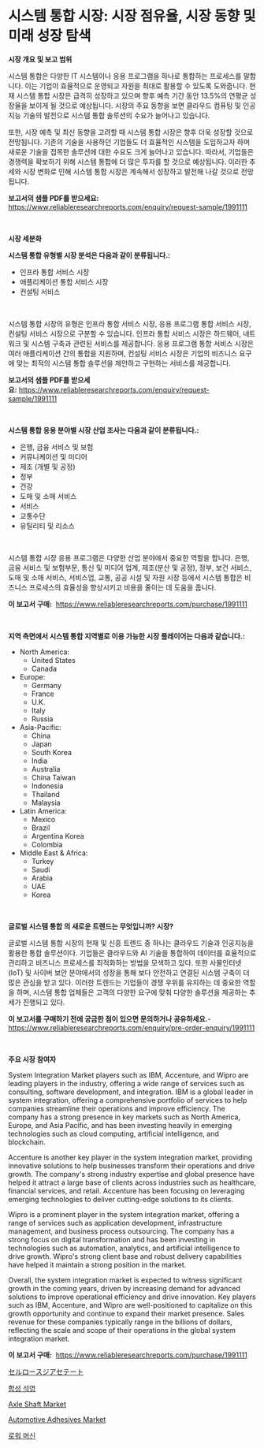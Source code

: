 <p><h1>시스템 통합 시장: 시장 점유율, 시장 동향 및 미래 성장 탐색</h1></p><p><strong>시장 개요 및 보고 범위</strong></p>
<p><p>시스템 통합은 다양한 IT 시스템이나 응용 프로그램을 하나로 통합하는 프로세스를 말합니다. 이는 기업이 효율적으로 운영되고 자원을 최대로 활용할 수 있도록 도와줍니다. 현재 시스템 통합 시장은 급격히 성장하고 있으며 향후 예측 기간 동안 13.5%의 연평균 성장율을 보이게 될 것으로 예상됩니다. 시장의 주요 동향을 보면 클라우드 컴퓨팅 및 인공지능 기술의 발전으로 시스템 통합 솔루션의 수요가 늘어나고 있습니다. </p><p>또한, 시장 예측 및 최신 동향을 고려할 때 시스템 통합 시장은 향후 더욱 성장할 것으로 전망됩니다. 기존의 기술을 사용하던 기업들도 더 효율적인 시스템을 도입하고자 하며 새로운 기술을 접목한 솔루션에 대한 수요도 크게 늘어나고 있습니다. 따라서, 기업들은 경쟁력을 확보하기 위해 시스템 통합에 더 많은 투자를 할 것으로 예상됩니다. 이러한 추세와 시장 변화로 인해 시스템 통합 시장은 계속해서 성장하고 발전해 나갈 것으로 전망됩니다.</p></p>
<p><strong>보고서의 샘플 PDF를 받으세요:</strong> <a href="https://www.reliableresearchreports.com/enquiry/request-sample/1991111">https://www.reliableresearchreports.com/enquiry/request-sample/1991111</a></p>
<p>&nbsp;</p>
<p><strong>시장 세분화</strong></p>
<p><strong>시스템 통합 유형별 시장 분석은 다음과 같이 분류됩니다.:</strong></p>
<p><ul><li>인프라 통합 서비스 시장</li><li>애플리케이션 통합 서비스 시장</li><li>컨설팅 서비스</li></ul></p>
<p>&nbsp;</p>
<p><p>시스템 통합 시장의 유형은 인프라 통합 서비스 시장, 응용 프로그램 통합 서비스 시장, 컨설팅 서비스 시장으로 구분할 수 있습니다. 인프라 통합 서비스 시장은 하드웨어, 네트워크 및 시스템 구축과 관련된 서비스를 제공합니다. 응용 프로그램 통합 서비스 시장은 여러 애플리케이션 간의 통합을 지원하며, 컨설팅 서비스 시장은 기업의 비즈니스 요구에 맞는 최적의 시스템 통합 솔루션을 제안하고 구현하는 서비스를 제공합니다.</p></p>
<p><strong>보고서의 샘플 PDF를 받으세요:</strong>&nbsp;<a href="https://www.reliableresearchreports.com/enquiry/request-sample/1991111">https://www.reliableresearchreports.com/enquiry/request-sample/1991111</a></p>
<p>&nbsp;</p>
<p><strong> 시스템 통합 응용 분야별 시장 산업 조사는 다음과 같이 분류됩니다.:</strong></p>
<p><ul><li>은행, 금융 서비스 및 보험</li><li>커뮤니케이션 및 미디어</li><li>제조 (개별 및 공정)</li><li>정부</li><li>건강</li><li>도매 및 소매 서비스</li><li>서비스</li><li>교통수단</li><li>유틸리티 및 리소스</li></ul></p>
<p>&nbsp;</p>
<p><p>시스템 통합 시장 응용 프로그램은 다양한 산업 분야에서 중요한 역할을 합니다. 은행, 금융 서비스 및 보험부문, 통신 및 미디어 업계, 제조(분산 및 공정), 정부, 보건 서비스, 도매 및 소매 서비스, 서비스업, 교통, 공공 시설 및 자원 시장 등에서 시스템 통합은 비즈니스 프로세스의 효율성을 향상시키고 비용을 줄이는 데 도움을 줍니다.</p></p>
<p><strong>이 보고서 구매:</strong>&nbsp; <a href="https://www.reliableresearchreports.com/purchase/1991111">https://www.reliableresearchreports.com/purchase/1991111</a></p>
<p>&nbsp;</p>
<p><strong>지역 측면에서 시스템 통합 지역별로 이용 가능한 시장 플레이어는 다음과 같습니다.:</strong></p>
<p><ul>
    <li>
        North America:
        <ul>
            <li>United States</li>
            <li>Canada</li>
        </ul>
    </li>
    <li>
        Europe:
        <ul>
            <li>Germany</li>
            <li>France</li>
            <li>U.K.</li>
            <li>Italy</li>
            <li>Russia</li>
        </ul>
    </li>
    <li>
        Asia-Pacific:
        <ul>
            <li>China</li>
            <li>Japan</li>
            <li>South Korea</li>
            <li>India</li>
            <li>Australia</li>
            <li>China Taiwan</li>
            <li>Indonesia</li>
            <li>Thailand</li>
            <li>Malaysia</li>
        </ul>
    </li>
    <li>
        Latin America:
        <ul>
            <li>Mexico</li>
            <li>Brazil</li>
            <li>Argentina Korea</li>
            <li>Colombia</li>
        </ul>
    </li>
    <li>
        Middle East & Africa:
        <ul>
            <li>Turkey</li>
            <li>Saudi</li>
            <li>Arabia</li>
            <li>UAE</li>
            <li>Korea</li>
        </ul>
    </li>
    </ul></p>
<p>&nbsp;</p>
<p><strong>글로벌 시스템 통합 의 새로운 트렌드는 무엇입니까? 시장?</strong></p>
<p><p>글로벌 시스템 통합 시장의 현재 및 신흥 트렌드 중 하나는 클라우드 기술과 인공지능을 활용한 통합 솔루션이다. 기업들은 클라우드와 AI 기술을 통합하여 데이터를 효율적으로 관리하고 비즈니스 프로세스를 최적화하는 방법을 모색하고 있다. 또한 사물인터넷 (IoT) 및 사이버 보안 분야에서의 성장을 통해 보다 안전하고 연결된 시스템 구축이 더 많은 관심을 받고 있다. 이러한 트렌드는 기업들이 경쟁 우위를 유지하는 데 중요한 역할을 하며, 시스템 통합 업체들은 고객의 다양한 요구에 맞춰 다양한 솔루션을 제공하는 추세가 진행되고 있다.</p></p>
<p><strong>이 보고서를 구매하기 전에 궁금한 점이 있으면 문의하거나 공유하세요.</strong>- <a href="https://www.reliableresearchreports.com/enquiry/pre-order-enquiry/1991111">https://www.reliableresearchreports.com/enquiry/pre-order-enquiry/1991111</a></p>
<p>&nbsp;</p>
<p><strong>주요 시장 참여자</strong></p>
<p><p>System Integration Market players such as IBM, Accenture, and Wipro are leading players in the industry, offering a wide range of services such as consulting, software development, and integration. IBM is a global leader in system integration, offering a comprehensive portfolio of services to help companies streamline their operations and improve efficiency. The company has a strong presence in key markets such as North America, Europe, and Asia Pacific, and has been investing heavily in emerging technologies such as cloud computing, artificial intelligence, and blockchain.</p><p>Accenture is another key player in the system integration market, providing innovative solutions to help businesses transform their operations and drive growth. The company's strong industry expertise and global presence have helped it attract a large base of clients across industries such as healthcare, financial services, and retail. Accenture has been focusing on leveraging emerging technologies to deliver cutting-edge solutions to its clients.</p><p>Wipro is a prominent player in the system integration market, offering a range of services such as application development, infrastructure management, and business process outsourcing. The company has a strong focus on digital transformation and has been investing in technologies such as automation, analytics, and artificial intelligence to drive growth. Wipro's strong client base and robust delivery capabilities have helped it maintain a strong position in the market.</p><p>Overall, the system integration market is expected to witness significant growth in the coming years, driven by increasing demand for advanced solutions to improve operational efficiency and drive innovation. Key players such as IBM, Accenture, and Wipro are well-positioned to capitalize on this growth opportunity and continue to expand their market presence. Sales revenue for these companies typically range in the billions of dollars, reflecting the scale and scope of their operations in the global system integration market.</p></p>
<p><strong>이 보고서 구매:</strong>&nbsp;&nbsp;<a href="https://www.reliableresearchreports.com/purchase/1991111">https://www.reliableresearchreports.com/purchase/1991111</a></p>
<p><p><a href="https://medium.com/@kaydenjohns1964/%E3%82%BB%E3%83%AB%E3%83%AD%E3%83%BC%E3%82%B9%E3%82%B8%E3%82%A2%E3%82%BB%E3%83%86%E3%83%BC%E3%83%88%E5%B8%82%E5%A0%B4%E8%A6%8F%E6%A8%A1-cagr-%E3%83%88%E3%83%AC%E3%83%B3%E3%83%892024-2030-2b48faa9de58">セルロースジアセテート</a></p><p><a href="https://github.com/Maeennan456456/Market-Research-Report-List-1/blob/main/27852698493.md">합성 석영</a></p><p><a href="https://issuu.com/reportprime-2/docs/axle-shaft-market-size-2030.pptx">Axle Shaft Market</a></p><p><a href="https://issuu.com/reportprime-2/docs/automotive-adhesives-market-size-2030.pptx">Automotive Adhesives Market</a></p><p><a href="https://medium.com/@waynewood21/%EB%A1%9C%EC%9B%8C-%EB%A8%B8%EC%8B%A0-%EC%8B%9C%EC%9E%A5-%EB%B6%84%EC%84%9D-%EB%B0%8F-%EA%B7%9C%EB%AA%A8%EB%8A%94-2024%EB%85%84%EB%B6%80%ED%84%B0-2031%EB%85%84%EA%B9%8C%EC%A7%80-%EC%98%88%EC%83%81%EB%90%A9%EB%8B%88%EB%8B%A4-c113418e8f55">로워 머신</a></p></p>
